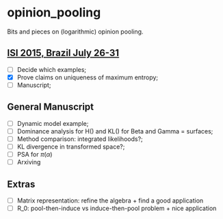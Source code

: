 # opinion_pooling
Bits and pieces on (logarithmic) opinion pooling.

## [ISI 2015, Brazil July 26-31](https://github.com/maxbiostat/opinion_pooling/tree/master/WSC2015)
- [ ] Decide which examples;
- [x] Prove claims on uniqueness of maximum entropy;
- [ ] Manuscript;

## General Manuscript
- [ ] Dynamic model example;
- [ ] Dominance analysis for H() and KL() for Beta and Gamma = surfaces;
- [ ] Method comparison: integrated likelihoods?;
- [ ] KL divergence in transformed space?;
- [ ] PSA for $\pi(\alpha)$
- [ ] Arxiving

## Extras
- [ ] Matrix representation: refine the algebra + find a good application
- [ ] R_0: pool-then-induce vs induce-then-pool problem + nice application
